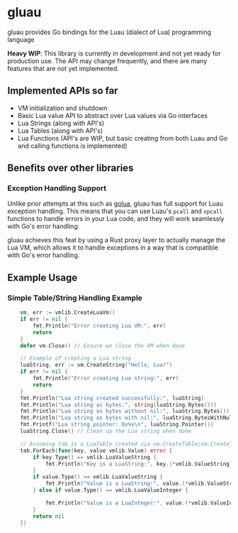 # gluau

gluau provides Go bindings for the Luau (dialect of Lua) programming language

**Heavy WIP**: This library is currently in development and not yet ready for production use. The API may change frequently, and there are many features that are not yet implemented.

## Implemented APIs so far

- VM initialization and shutdown
- Basic Lua value API to abstract over Lua values via Go interfaces
- Lua Strings (along with API's)
- Lua Tables (along with API's)
- Lua Functions (API's are WIP, but basic creating from both Luau and Go and calling functions is implemented)

## Benefits over other libraries

### Exception Handling Support

Unlike prior attempts at this such as [golua](https://github.com/aarzilli/golua), gluau has full support for Luau exception handling. This means that you can use Luau's `pcall` and `xpcall` functions to handle errors in your Lua code, and they will work seamlessly with Go's error handling.

gluau achieves this feat by using a Rust proxy layer to actually manage the Lua VM, which allows it to handle exceptions in a way that is compatible with Go's error handling.

## Example Usage

### Simple Table/String Handling Example

```go
    vm, err := vmlib.CreateLuaVm()
    if err != nil {
        fmt.Println("Error creating Lua VM:", err)
        return
    }
    defer vm.Close() // Ensure we close the VM when done

    // Example of creating a Lua string
    luaString, err := vm.CreateString("Hello, Lua!")
    if err != nil {
        fmt.Println("Error creating Lua string:", err)
        return
    }
    fmt.Println("Lua string created successfully:", luaString)
    fmt.Println("Lua string as bytes:", string(luaString.Bytes()))
    fmt.Println("Lua string as bytes without nil:", luaString.Bytes())
    fmt.Println("Lua string as bytes with nil:", luaString.BytesWithNul())
    fmt.Printf("Lua string pointer: 0x%x\n", luaString.Pointer())
    luaString.Close() // Clean up the Lua string when done

    // Assuming tab is a LuaTable created via vm.CreateTable/vm.CreateTableWithCapacity
    tab.ForEach(func(key, value vmlib.Value) error {
        if key.Type() == vmlib.LuaValueString {
            fmt.Println("Key is a LuaString:", key.(*vmlib.ValueString).Value().String())
        }
        if value.Type() == vmlib.LuaValueString {
            fmt.Println("Value is a LuaString:", value.(*vmlib.ValueString).Value().String())
        } else if value.Type() == vmlib.LuaValueInteger {

            fmt.Println("Value is a LuaInteger:", value.(*vmlib.ValueInteger).Value())
        }
        return nil
    })
```